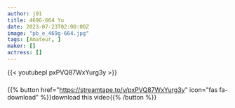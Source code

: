 ```yaml
---
author: j91
title: 469G-664 Yu
date: 2023-07-23T02:00:00Z
image: "pb_e_469g-664.jpg"
tags: [Amateur, ]
maker: []
actress: []
---
```



{{< youtubepl pxPVQ87WxYurg3y >}}
###

{{% button href="https://streamtape.to/v/pxPVQ87WxYurg3y" icon="fas fa-download" %}}download this video{{% /button %}}

